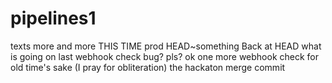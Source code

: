 # pipelines1
texts
more
and more
THIS TIME
prod
HEAD~something
Back at HEAD
what is going on
last webhook check
bug? pls?
ok one more webhook check for old time's sake (I pray for obliteration)
the hackaton merge commit
